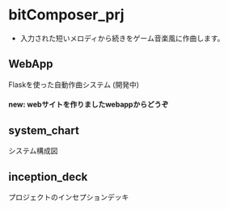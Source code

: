 # bitComposer_prj
- 入力された短いメロディから続きをゲーム音楽風に作曲します。

## WebApp
Flaskを使った自動作曲システム (開発中)
#### new: webサイトを作りましたwebappからどうぞ

## system_chart
システム構成図

## inception_deck
プロジェクトのインセプションデッキ

